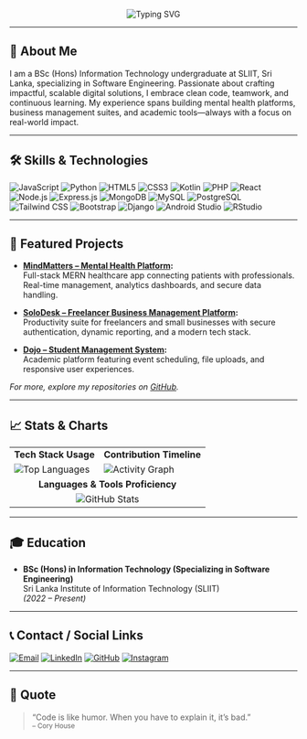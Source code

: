 <!-- Profile README for Hareesha Gunasekara -->

<p align="center">
  <img src="https://readme-typing-svg.demolab.com?font=Fira+Code&size=32&pause=1000&color=6D6D6D&center=true&vCenter=true&width=650&lines=Hareesha+Gunasekara;Software+Engineering+Undergraduate;Full-Stack+Developer" alt="Typing SVG" />
</p>

---

## 🎯 About Me

I am a BSc (Hons) Information Technology undergraduate at SLIIT, Sri Lanka, specializing in Software Engineering. Passionate about crafting impactful, scalable digital solutions, I embrace clean code, teamwork, and continuous learning. My experience spans building mental health platforms, business management suites, and academic tools—always with a focus on real-world impact.

---

## 🛠️ Skills & Technologies

![JavaScript](https://img.shields.io/badge/JavaScript-F7DF1E?style=flat&logo=javascript&logoColor=black)
![Python](https://img.shields.io/badge/Python-3776AB?style=flat&logo=python&logoColor=white)
![HTML5](https://img.shields.io/badge/HTML5-E34F26?style=flat&logo=html5&logoColor=white)
![CSS3](https://img.shields.io/badge/CSS3-1572B6?style=flat&logo=css3&logoColor=white)
![Kotlin](https://img.shields.io/badge/Kotlin-7F52FF?style=flat&logo=kotlin&logoColor=white)
![PHP](https://img.shields.io/badge/PHP-777BB4?style=flat&logo=php&logoColor=white)
![React](https://img.shields.io/badge/React-61DAFB?style=flat&logo=react&logoColor=black)
![Node.js](https://img.shields.io/badge/Node.js-339933?style=flat&logo=node.js&logoColor=white)
![Express.js](https://img.shields.io/badge/Express.js-404D59?style=flat)
![MongoDB](https://img.shields.io/badge/MongoDB-47A248?style=flat&logo=mongodb&logoColor=white)
![MySQL](https://img.shields.io/badge/MySQL-4479A1?style=flat&logo=mysql&logoColor=white)
![PostgreSQL](https://img.shields.io/badge/PostgreSQL-4169E1?style=flat&logo=postgresql&logoColor=white)
![Tailwind CSS](https://img.shields.io/badge/Tailwind_CSS-06B6D4?style=flat&logo=tailwindcss&logoColor=white)
![Bootstrap](https://img.shields.io/badge/Bootstrap-7952B3?style=flat&logo=bootstrap&logoColor=white)
![Django](https://img.shields.io/badge/Django-092E20?style=flat&logo=django&logoColor=white)
![Android Studio](https://img.shields.io/badge/Android_Studio-3DDC84?style=flat&logo=android-studio&logoColor=white)
![RStudio](https://img.shields.io/badge/RStudio-75AADB?style=flat&logo=rstudio&logoColor=white)

---

## 🌟 Featured Projects

- **[MindMatters – Mental Health Platform](https://github.com/Tiyani-source/MindMattersProject):**  
  Full-stack MERN healthcare app connecting patients with professionals. Real-time management, analytics dashboards, and secure data handling.

- **[SoloDesk – Freelancer Business Management Platform](https://github.com/hareeshagunasekara/SoloDesk):**  
  Productivity suite for freelancers and small businesses with secure authentication, dynamic reporting, and a modern tech stack.

- **[Dojo – Student Management System](https://github.com/hareeshagunasekara/Dojo):**  
  Academic platform featuring event scheduling, file uploads, and responsive user experiences.

*For more, explore my repositories on [GitHub](https://github.com/hareeshagunasekara?tab=repositories).*

---

## 📈 Stats & Charts

<table>
  <tr>
    <td align="center"><b>Tech Stack Usage</b></td>
    <td align="center"><b>Contribution Timeline</b></td>
  </tr>
  <tr>
    <td>
      <img src="https://github-readme-stats.vercel.app/api/top-langs/?username=hareeshagunasekara&layout=pie&theme=graywhite&hide=css,scss&langs_count=8" alt="Top Languages"/>
    </td>
    <td>
      <img src="https://github-readme-activity-graph.vercel.app/graph?username=hareeshagunasekara&theme=graywhite&custom_title=Contribution%20Timeline" alt="Activity Graph"/>
    </td>
  </tr>
  <tr>
    <td align="center" colspan="2"><b>Languages & Tools Proficiency</b></td>
  </tr>
  <tr>
    <td align="center" colspan="2">
      <img src="https://github-readme-stats.vercel.app/api?username=hareeshagunasekara&show_icons=true&hide=prs,issues&count_private=true&theme=graywhite" alt="GitHub Stats"/>
    </td>
  </tr>
</table>

---

## 🎓 Education

- **BSc (Hons) in Information Technology (Specializing in Software Engineering)**  
  Sri Lanka Institute of Information Technology (SLIIT)  
  *(2022 – Present)*

---

## 📞 Contact / Social Links

[![Email](https://img.shields.io/badge/Email-hareeshanavodi@gmail.com-grey?logo=gmail)](mailto:hareeshagunasekara@gmail.com)
[![LinkedIn](https://img.shields.io/badge/LinkedIn-hareeshagunasekara-blue?logo=linkedin)](https://www.linkedin.com/in/hareeshagunasekara)
[![GitHub](https://img.shields.io/badge/GitHub-hareeshagunasekara-black?logo=github)](https://github.com/hareeshagunasekara)
[![Instagram](https://img.shields.io/badge/Instagram-whyami__haree-grey?logo=instagram)](https://www.instagram.com/whyami_haree?igsh=MWZ6MHZpamtrYWJyOQ%3D%3D&utm_source=qr)

---

## 💬 Quote

> “Code is like humor. When you have to explain it, it’s bad.”  
> <sub>– Cory House</sub>

<!--
**hareeshagunasekara/hareeshagunasekara** is a ✨ _special_ ✨ repository because its README will appear on your profile!
-->
